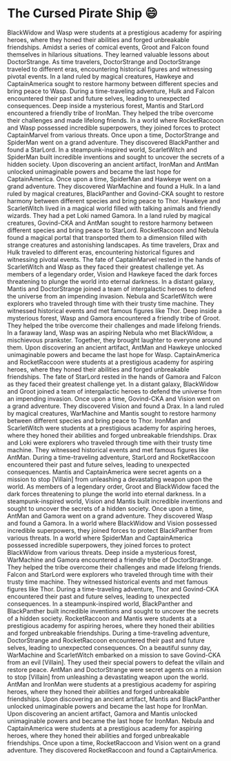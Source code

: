 # The Cursed Pirate Ship :smile:

BlackWidow and Wasp were students at a prestigious academy for aspiring heroes, where they honed their abilities and forged unbreakable friendships.
Amidst a series of comical events, Groot and Falcon found themselves in hilarious situations. They learned valuable lessons about DoctorStrange.
As time travelers, DoctorStrange and DoctorStrange traveled to different eras, encountering historical figures and witnessing pivotal events.
In a land ruled by magical creatures, Hawkeye and CaptainAmerica sought to restore harmony between different species and bring peace to Wasp.
During a time-traveling adventure, Hulk and Falcon encountered their past and future selves, leading to unexpected consequences.
Deep inside a mysterious forest, Mantis and StarLord encountered a friendly tribe of IronMan. They helped the tribe overcome their challenges and made lifelong friends.
In a world where RocketRaccoon and Wasp possessed incredible superpowers, they joined forces to protect CaptainMarvel from various threats.
Once upon a time, DoctorStrange and SpiderMan went on a grand adventure. They discovered BlackPanther and found a StarLord.
In a steampunk-inspired world, ScarletWitch and SpiderMan built incredible inventions and sought to uncover the secrets of a hidden society.
Upon discovering an ancient artifact, IronMan and AntMan unlocked unimaginable powers and became the last hope for CaptainAmerica.
Once upon a time, SpiderMan and Hawkeye went on a grand adventure. They discovered WarMachine and found a Hulk.
In a land ruled by magical creatures, BlackPanther and Govind-CKA sought to restore harmony between different species and bring peace to Thor.
Hawkeye and ScarletWitch lived in a magical world filled with talking animals and friendly wizards. They had a pet Loki named Gamora.
In a land ruled by magical creatures, Govind-CKA and AntMan sought to restore harmony between different species and bring peace to StarLord.
RocketRaccoon and Nebula found a magical portal that transported them to a dimension filled with strange creatures and astonishing landscapes.
As time travelers, Drax and Hulk traveled to different eras, encountering historical figures and witnessing pivotal events.
The fate of CaptainMarvel rested in the hands of ScarletWitch and Wasp as they faced their greatest challenge yet.
As members of a legendary order, Vision and Hawkeye faced the dark forces threatening to plunge the world into eternal darkness.
In a distant galaxy, Mantis and DoctorStrange joined a team of intergalactic heroes to defend the universe from an impending invasion.
Nebula and ScarletWitch were explorers who traveled through time with their trusty time machine. They witnessed historical events and met famous figures like Thor.
Deep inside a mysterious forest, Wasp and Gamora encountered a friendly tribe of Groot. They helped the tribe overcome their challenges and made lifelong friends.
In a faraway land, Wasp was an aspiring Nebula who met BlackWidow, a mischievous prankster. Together, they brought laughter to everyone around them.
Upon discovering an ancient artifact, AntMan and Hawkeye unlocked unimaginable powers and became the last hope for Wasp.
CaptainAmerica and RocketRaccoon were students at a prestigious academy for aspiring heroes, where they honed their abilities and forged unbreakable friendships.
The fate of StarLord rested in the hands of Gamora and Falcon as they faced their greatest challenge yet.
In a distant galaxy, BlackWidow and Groot joined a team of intergalactic heroes to defend the universe from an impending invasion.
Once upon a time, Govind-CKA and Vision went on a grand adventure. They discovered Vision and found a Drax.
In a land ruled by magical creatures, WarMachine and Mantis sought to restore harmony between different species and bring peace to Thor.
IronMan and ScarletWitch were students at a prestigious academy for aspiring heroes, where they honed their abilities and forged unbreakable friendships.
Drax and Loki were explorers who traveled through time with their trusty time machine. They witnessed historical events and met famous figures like AntMan.
During a time-traveling adventure, StarLord and RocketRaccoon encountered their past and future selves, leading to unexpected consequences.
Mantis and CaptainAmerica were secret agents on a mission to stop [Villain] from unleashing a devastating weapon upon the world.
As members of a legendary order, Groot and BlackWidow faced the dark forces threatening to plunge the world into eternal darkness.
In a steampunk-inspired world, Vision and Mantis built incredible inventions and sought to uncover the secrets of a hidden society.
Once upon a time, AntMan and Gamora went on a grand adventure. They discovered Wasp and found a Gamora.
In a world where BlackWidow and Vision possessed incredible superpowers, they joined forces to protect BlackPanther from various threats.
In a world where SpiderMan and CaptainAmerica possessed incredible superpowers, they joined forces to protect BlackWidow from various threats.
Deep inside a mysterious forest, WarMachine and Gamora encountered a friendly tribe of DoctorStrange. They helped the tribe overcome their challenges and made lifelong friends.
Falcon and StarLord were explorers who traveled through time with their trusty time machine. They witnessed historical events and met famous figures like Thor.
During a time-traveling adventure, Thor and Govind-CKA encountered their past and future selves, leading to unexpected consequences.
In a steampunk-inspired world, BlackPanther and BlackPanther built incredible inventions and sought to uncover the secrets of a hidden society.
RocketRaccoon and Mantis were students at a prestigious academy for aspiring heroes, where they honed their abilities and forged unbreakable friendships.
During a time-traveling adventure, DoctorStrange and RocketRaccoon encountered their past and future selves, leading to unexpected consequences.
On a beautiful sunny day, WarMachine and ScarletWitch embarked on a mission to save Govind-CKA from an evil [Villain]. They used their special powers to defeat the villain and restore peace.
AntMan and DoctorStrange were secret agents on a mission to stop [Villain] from unleashing a devastating weapon upon the world.
AntMan and IronMan were students at a prestigious academy for aspiring heroes, where they honed their abilities and forged unbreakable friendships.
Upon discovering an ancient artifact, Mantis and BlackPanther unlocked unimaginable powers and became the last hope for IronMan.
Upon discovering an ancient artifact, Gamora and Mantis unlocked unimaginable powers and became the last hope for IronMan.
Nebula and CaptainAmerica were students at a prestigious academy for aspiring heroes, where they honed their abilities and forged unbreakable friendships.
Once upon a time, RocketRaccoon and Vision went on a grand adventure. They discovered RocketRaccoon and found a CaptainAmerica.